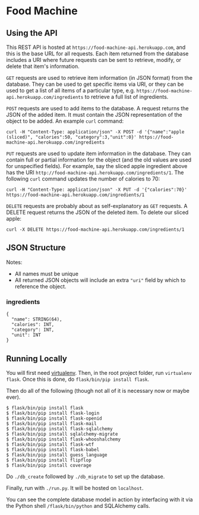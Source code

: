 Food Machine
============


Using the API
-------------

This REST API is hosted at `https://food-machine-api.herokuapp.com`, and this is
the base URL for all requests. Each item returned from the database includes a
URI where future requests can be sent to retrieve, modify, or delete that
item's information.

`GET` requests are used to retrieve item information (in JSON format) from the
database. They can be used to get specific items via URI, or they can be used to
get a list of all items of a particular type, e.g. 
`https://food-machine-api.herokuapp.com/ingredients` to retrieve a full list of
ingredients.

`POST` requests are used to add items to the database. A request returns the
JSON of the added item. It must contain the JSON representation of the object to
be added. An example `curl` command:

```
curl -H "Content-Type: application/json" -X POST -d '{"name":"apple (sliced)", "calories":50, "category":3,"unit":0}' https://food-machine-api.herokuapp.com/ingredients
```

`PUT` requests are used to update item information in the database. They can
contain full or partial information for the object (and the old values are used
for unspecified fields). For example, say the sliced apple ingredient above has
the URI `http://food-machine-api.herokuapp.com/ingredients/1`. The following
`curl` command updates the number of calories to 70:

```
curl -H "Content-Type: application/json" -X PUT -d '{"calories":70}' https://food-machine-api.herokuapp.com/ingredients/1
```

`DELETE` requests are probably about as self-explanatory as `GET` requests. A
DELETE request returns the JSON of the deleted item. To delete our sliced apple:

```
curl -X DELETE https://food-machine-api.herokuapp.com/ingredients/1
```


JSON Structure
--------------

Notes:
- All names must be unique
- All returned JSON objects will include an extra `"uri"` field by which to 
  reference the object.

### ingredients

```
{
  "name": STRING(64),
  "calories": INT,
  "category": INT,
  "unit": INT
}
```


Running Locally
---------------

You will first need [virtualenv](https://pypi.python.org/pypi/virtualenv). 
Then, in the root project folder, run `virtualenv flask`.
Once this is done, do `flask/bin/pip install flask`.

Then do all of the following (though not all of it is necessary now or maybe
ever).

```
$ flask/bin/pip install flask
$ flask/bin/pip install flask-login
$ flask/bin/pip install flask-openid
$ flask/bin/pip install flask-mail
$ flask/bin/pip install flask-sqlalchemy
$ flask/bin/pip install sqlalchemy-migrate
$ flask/bin/pip install flask-whooshalchemy
$ flask/bin/pip install flask-wtf
$ flask/bin/pip install flask-babel
$ flask/bin/pip install guess_language
$ flask/bin/pip install flipflop
$ flask/bin/pip install coverage
```

Do `./db_create` followed by `./db_migrate` to set up the database.

Finally, run  with `./run.py`. It will be hosted on `localhost`.

You can see the complete database model in action by interfacing with it
via the Python shell `/flask/bin/python` and SQLAlchemy calls.
